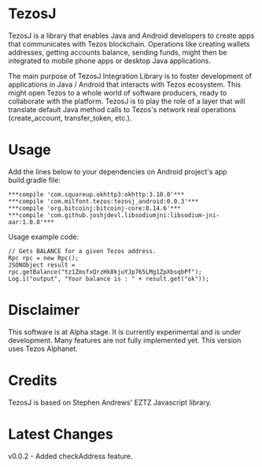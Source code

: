 # TezosJ
TezosJ is a library that enables Java and Android developers to create apps that communicates with Tezos blockchain.
Operations like creating wallets addresses, getting accounts balance, sending funds, might then be integrated to mobile phone apps
or desktop Java applications.

The main purpose of TezosJ Integration Library is to foster development of applications in Java / Android that interacts
with Tezos ecosystem. This might open Tezos to a whole world of software producers, ready to collaborate with the platform.
TezosJ is to play the role of a layer that will translate default Java method calls to Tezos's network real operations
(create_account, transfer_token, etc.).

# Usage

Add the lines below to your dependencies on Android project's app build.gradle file:



    ***compile 'com.squareup.okhttp3:okhttp:3.10.0'***
    ***compile 'com.milfont.tezos:tezosj_android:0.0.3'***
    ***compile 'org.bitcoinj:bitcoinj-core:0.14.6'***
    ***compile 'com.github.joshjdevl.libsodiumjni:libsodium-jni-aar:1.0.8'***



Usage example code:

```
// Gets BALANCE for a given Tezos address.
Rpc rpc = new Rpc();
JSONObject result = rpc.getBalance("tz1ZmsfxQrzHk8kjuYJp765LMg1ZpXbsqbPf");
Log.i("output", "Your balance is : " + result.get("ok"));
```

# Disclaimer

This software is at Alpha stage. It is currently experimental and is under development.
Many features are not fully implemented yet. This version uses Tezos Alphanet.

# Credits

TezosJ is based on Stephen Andrews' EZTZ Javascript library.

# Latest Changes

v0.0.2 - Added checkAddress feature.


